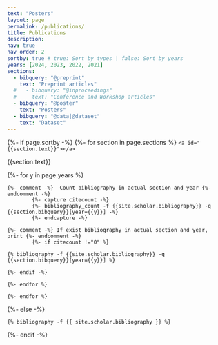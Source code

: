 ```yaml
---
text: "Posters"
layout: page
permalink: /publications/
title: Publications
description:
nav: true
nav_order: 2
sortby: true # true: Sort by types | false: Sort by years
years: [2024, 2023, 2022, 2021]
sections:
  - bibquery: "@preprint"
    text: "Preprint articles"
  #   - bibquery: "@inproceedings"
  #     text: "Conference and Workshop articles"
  - bibquery: "@poster"
    text: "Posters"
  - bibquery: "@data|@dataset"
    text: "Dataset"
---
```


<!-- _pages/publications.md -->

<div class="publications">

{%- if page.sortby -%}
{%- for section in page.sections %}
`<a id="{{section.text}}"></a>`

<p class="bibtitle">{{section.text}}</p>
{%- for y in page.years %}

    {%- comment -%}  Count bibliography in actual section and year {%- endcomment -%}
            {%- capture citecount -%}
            {%- bibliography_count -f {{site.scholar.bibliography}} -q {{section.bibquery}}[year={{y}}] -%}
            {%- endcapture -%}

    {%- comment -%} If exist bibliography in actual section and year, print {%- endcomment -%}
            {%- if citecount !="0" %}

    {% bibliography -f {{site.scholar.bibliography}} -q {{section.bibquery}}[year={{y}}] %}

    {%- endif -%}

    {%- endfor %}

    {%- endfor %}

{%- else -%}

    {% bibliography -f {{ site.scholar.bibliography }} %}

{%- endif -%}

</div>
